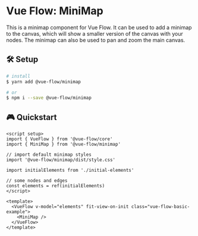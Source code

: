 # Vue Flow: MiniMap

This is a minimap component for Vue Flow.
It can be used to add a minimap to the canvas, which will show a smaller version of the canvas with your nodes.
The minimap can also be used to pan and zoom the main canvas.

## 🛠 Setup

```bash
# install
$ yarn add @vue-flow/minimap

# or
$ npm i --save @vue-flow/minimap
```

## 🎮 Quickstart

```vue
<script setup>
import { VueFlow } from '@vue-flow/core'
import { MiniMap } from '@vue-flow/minimap'

// import default minimap styles
import '@vue-flow/minimap/dist/style.css'

import initialElements from './initial-elements'

// some nodes and edges
const elements = ref(initialElements)
</script>

<template>
  <VueFlow v-model="elements" fit-view-on-init class="vue-flow-basic-example">
    <MiniMap />
  </VueFlow>
</template>
```
